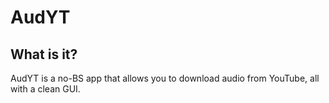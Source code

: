 # AudYT

## What is it?
AudYT is a no-BS app that allows you to download audio from YouTube, all with a clean GUI.
